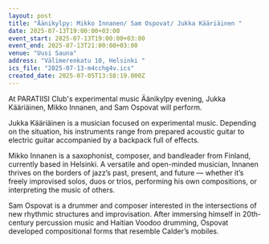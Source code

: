 ```yaml
---
layout: post
title: "Äänikylpy: Mikko Innanen/ Sam Ospovat/ Jukka Kääriäinen "
date: 2025-07-13T19:00:00+03:00
event_start: 2025-07-13T19:00:00+03:00
event_end: 2025-07-13T21:00:00+03:00
venue: "Uusi Sauna"
address: "Välimerenkatu 10, Helsinki "
ics_file: "2025-07-13-m4cchg4v.ics"
created_date: 2025-07-05T13:58:19.000Z
---
```


At PARATIISI Club's experimental music Äänikylpy evening, Jukka Kääriäinen, Mikko Innanen, and Sam Ospovat will perform.  
  
Jukka Kääriäinen is a musician focused on experimental music. Depending on the situation, his instruments range from prepared acoustic guitar to electric guitar accompanied by a backpack full of effects.  
  
Mikko Innanen is a saxophonist, composer, and bandleader from Finland, currently based in Helsinki. A versatile and open-minded musician, Innanen thrives on the borders of jazz’s past, present, and future — whether it’s freely improvised solos, duos or trios, performing his own compositions, or interpreting the music of others.  
  
Sam Ospovat is a drummer and composer interested in the intersections of new rhythmic structures and improvisation. After immersing himself in 20th-century percussion music and Haitian Voodoo drumming, Ospovat developed compositional forms that resemble Calder’s mobiles.
